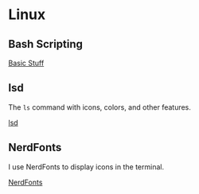 # Linux

## Bash Scripting

[Basic Stuff](basic_bash_scripting)

## lsd

The `ls` command with icons, colors, and other features.

[lsd](lsd)

## NerdFonts

I use NerdFonts to display icons in the terminal.

[NerdFonts](nerdfonts)
